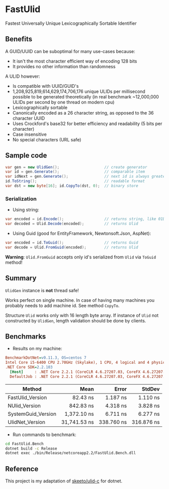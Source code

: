 # FastUlid
Fastest Universally Unique Lexicographically Sortable Identifier

## Benefits

A GUID/UUID can be suboptimal for many use-cases because:

 * It isn't the most character efficient way of encoding 128 bits
 * It provides no other information than randomness

A ULID however:

 * Is compatible with UUID/GUID's
 * 1,208,925,819,614,629,174,706,176 unique ULIDs per millisecond possible to be generated theoretically (in real benchmark ~12,000,000 ULIDs per second by one thread on modern cpu)
 * Lexicographically sortable
 * Canonically encoded as a 26 character string, as opposed to the 36 character UUID
 * Uses Crockford's base32 for better efficiency and readability (5 bits per character)
 * Case insensitive
 * No special characters (URL safe)

## Sample code

```cs
var gen = new UlidGen();                    // create generator
var id = gen.Generate();                    // comparable item
var idNext = gen.Generate();                // next id is always greater: idNext > id
id.ToString();                              // readable format
var dst = new byte[16]; id.CopyTo(dst, 0);  // binary store
```

### Serialization

 * Using string:
```cs
var encoded = id.Encode();                  // returns string, like 01D2RXZS981QZGSEYYFA4EQMRZ
var decoded = Ulid.Decode(encoded);         // returns Ulid
```

 * Using Guid (good for EntityFramework, Newtonsoft.Json, AspNet):
```cs
var encoded = id.ToGuid();                  // returns Guid
var decode = Ulid.FromGuid(encoded);        // returns Ulid
```

**Warning**: `Ulid.FromGuid` accepts only id's serialized from `Ulid` via `ToGuid` method!

## Summary

`UlidGen` instance is **not** thread safe!

Works perfect on single machine.
In case of having many machines you probably needs to add machine id.
See method `CopyTo`.

Structure `Ulid` works only with 16 length byte array.
If instance of `Ulid` not constructed by `UlidGen`, length validation should be done by clients.


## Benchmarks

 * Results on my machine:

``` ini
BenchmarkDotNet=v0.11.3, OS=centos 7
Intel Core i5-6400 CPU 2.70GHz (Skylake), 1 CPU, 4 logical and 4 physical cores
.NET Core SDK=2.2.103
  [Host]     : .NET Core 2.2.1 (CoreCLR 4.6.27207.03, CoreFX 4.6.27207.03), 64bit RyuJIT
  DefaultJob : .NET Core 2.2.1 (CoreCLR 4.6.27207.03, CoreFX 4.6.27207.03), 64bit RyuJIT
```

|             Method |         Mean |      Error |     StdDev |
|------------------- |-------------:|-----------:|-----------:|
|   FastUlid_Version |     82.43 ns |   1.187 ns |   1.110 ns |
|      NUlid_Version |    842.83 ns |   4.318 ns |   3.828 ns |
| SystemGuid_Version |  1,372.10 ns |   6.711 ns |   6.277 ns |
|    UlidNet_Version | 31,741.53 ns | 338.760 ns | 316.876 ns |


 * Run commands to benchmark:
 
```sh
cd FastUlid.Bench
dotnet build -c Release
dotnet exec ./bin/Release/netcoreapp2.2/FastUlid.Bench.dll
```

## Reference

This project is my adaptation of [skeeto/ulid-c](https://github.com/skeeto/ulid-c) for dotnet.